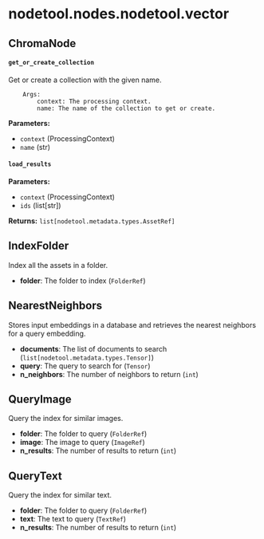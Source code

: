 # nodetool.nodes.nodetool.vector

## ChromaNode


#### `get_or_create_collection`

Get or create a collection with the given name.

        Args:
            context: The processing context.
            name: The name of the collection to get or create.

**Parameters:**

- `context` (ProcessingContext)
- `name` (str)

#### `load_results`

**Parameters:**

- `context` (ProcessingContext)
- `ids` (list[str])

**Returns:** `list[nodetool.metadata.types.AssetRef]`

## IndexFolder

Index all the assets in a folder.

- **folder**: The folder to index (`FolderRef`)

## NearestNeighbors

Stores input embeddings in a database and retrieves the nearest neighbors for a query embedding.

- **documents**: The list of documents to search (`list[nodetool.metadata.types.Tensor]`)
- **query**: The query to search for (`Tensor`)
- **n_neighbors**: The number of neighbors to return (`int`)

## QueryImage

Query the index for similar images.

- **folder**: The folder to query (`FolderRef`)
- **image**: The image to query (`ImageRef`)
- **n_results**: The number of results to return (`int`)

## QueryText

Query the index for similar text.

- **folder**: The folder to query (`FolderRef`)
- **text**: The text to query (`TextRef`)
- **n_results**: The number of results to return (`int`)

